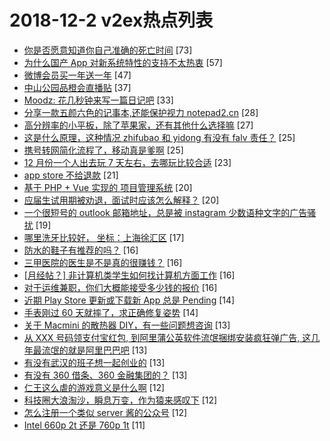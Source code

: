# 2018-12-2 v2ex热点列表

+ [你是否愿意知道你自己准确的死亡时间](https://www.v2ex.com/t/513481#reply73) [73]
+ [为什么国产 App 对新系统特性的支持不太热衷](https://www.v2ex.com/t/513489#reply57) [57]
+ [微博会员买一年送一年](https://www.v2ex.com/t/513524#reply47) [47]
+ [中山公园品橙会直播贴](https://www.v2ex.com/t/513472#reply37) [37]
+ [Moodz: 花几秒钟来写一篇日记吧](https://www.v2ex.com/t/513466#reply33) [33]
+ [分享一款五颜六色的记事本,还能保护视力 notepad2.cn](https://www.v2ex.com/t/513483#reply28) [28]
+ [高分辨率的小平板，除了苹果家，还有其他什么选择嘛](https://www.v2ex.com/t/513470#reply27) [27]
+ [这是什么原理，这种情况 zhifubao 和 yidong 有没有 falv 责任？](https://www.v2ex.com/t/513502#reply25) [25]
+ [携号转网简化流程了，移动真是爹啊](https://www.v2ex.com/t/513531#reply25) [25]
+ [12 月份一个人出去玩 7 天左右，去哪玩比较合适](https://www.v2ex.com/t/513501#reply23) [23]
+ [app store 不给退款](https://www.v2ex.com/t/513555#reply21) [21]
+ [基于 PHP + Vue 实现的 项目管理系统](https://www.v2ex.com/t/513539#reply20) [20]
+ [应届生试用期被劝退，面试时应该怎么解释？](https://www.v2ex.com/t/513509#reply20) [20]
+ [一个很短号的 outlook 邮箱地址，总是被 instagram 少数语种文字的广告骚扰](https://www.v2ex.com/t/513474#reply19) [19]
+ [哪里洗牙比较好， 坐标：上海徐汇区](https://www.v2ex.com/t/513510#reply17) [17]
+ [防水的鞋子有推荐的吗？](https://www.v2ex.com/t/513601#reply16) [16]
+ [三甲医院的医生是不是真的很赚钱？](https://www.v2ex.com/t/513631#reply16) [16]
+ [[月经帖？] 非计算机类学生如何找计算机方面工作](https://www.v2ex.com/t/513512#reply16) [16]
+ [对于运维兼职，你们大概能接受多少钱的报价](https://www.v2ex.com/t/513516#reply16) [16]
+ [近期 Play Store 更新或下载新 App 总是 Pending](https://www.v2ex.com/t/513583#reply14) [14]
+ [手表刚过 60 天就摔了，求正确修复姿势](https://www.v2ex.com/t/513478#reply14) [14]
+ [关于 Macmini 的散热器 DIY，有一些问题想咨询](https://www.v2ex.com/t/513551#reply13) [13]
+ [从 XXX 号码领支付宝红包, 到阿里蒲公英软件流氓捆绑安装疯狂弹广告, 这几年最流氓的就是阿里巴巴吧](https://www.v2ex.com/t/513488#reply13) [13]
+ [有没有武汉的班子想一起创业的](https://www.v2ex.com/t/513507#reply13) [13]
+ [有没有 360 借条、360 金融集团的？](https://www.v2ex.com/t/513530#reply13) [13]
+ [仁王这么虐的游戏意义是什么啊](https://www.v2ex.com/t/513590#reply12) [12]
+ [科技圈大浪淘沙，瞬息万变，作为猿来感叹下](https://www.v2ex.com/t/513591#reply12) [12]
+ [怎么注册一个类似 server 酱的公众号](https://www.v2ex.com/t/513521#reply12) [12]
+ [Intel 660p 2t 还是 760p 1t](https://www.v2ex.com/t/513588#reply11) [11]
